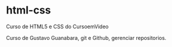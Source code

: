 # html-css
 Curso de HTML5 e CSS do CursoemVideo

 Curso de Gustavo Guanabara, git e Github, gerenciar repositorios.